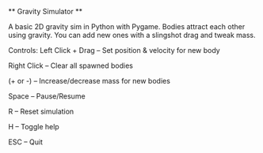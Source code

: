 ** Gravity Simulator **

A basic 2D gravity sim in Python with Pygame. Bodies attract each other using gravity. You can add new ones with a slingshot drag and tweak mass.

Controls:
Left Click + Drag – Set position & velocity for new body

Right Click – Clear all spawned bodies

(+ or -) – Increase/decrease mass for new bodies

Space – Pause/Resume

R – Reset simulation

H – Toggle help

ESC – Quit



